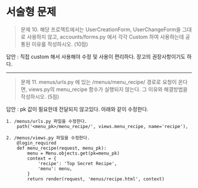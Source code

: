 # 서술형 문제

> 문제 10. 해당 프로젝트에서는 UserCreationForm, UserChangeForm을 그대로 사용하지 않고,
> accounts/forms.py 에서 각각 Custom 하여 사용하는데 공통된 이유를 작성하시오. (10점)

답안 : 직접 custom 해서 사용해야 수정 및 사용이 편리하다. 장고의 권장사항이기도 하다.



---------

> 문제 11. menus/urls.py 에 있는 /menus/menu_recipe/ 경로로 요청이 온다면, views.py의 menu_recipe 함수가 실행되지 않는다.
> 그 이유와 해결방법을 작성하시오. (5점)

답안 : pk 값이 필요한데 전달되지 않고있다. 아래와 같이 수정한다.

    1. /menus/urls.py 파일을 수정한다.
        path('<menu_pk>/menu_recipe/', views.menu_recipe, name='recipe'),

    2. /menus/views.py 파일을 수정한다.
        @login_required
        def menu_recipe(request, menu_pk):
            menu = Menu.objects.get(pk=menu_pk)
            context = {
                'recipe': 'Top Secret Recipe',
                'menu': menu,
            }
            return render(request, 'menus/recipe.html', context)



